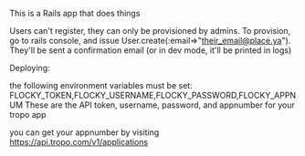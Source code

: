 This is a Rails app that does things

Users can't register, they can only be provisioned by admins.
To provision, go to rails console, and issue User.create(:email=>"their_email@place.ya"). They'll be sent a confirmation email (or in dev mode, it'll be printed in logs) 

Deploying:

the following environment variables must be set: 
FLOCKY_TOKEN,FLOCKY_USERNAME,FLOCKY_PASSWORD,FLOCKY_APPNUM
These are the API token, username, password, and appnumber for your tropo app

you can get your appnumber by visiting https://api.tropo.com/v1/applications